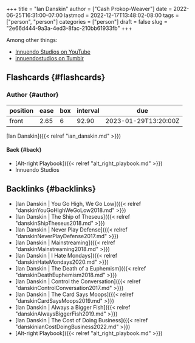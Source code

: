+++
title = "Ian Danskin"
author = ["Cash Prokop-Weaver"]
date = 2022-06-25T16:31:00-07:00
lastmod = 2022-12-17T13:48:02-08:00
tags = ["person", "person"]
categories = ["person"]
draft = false
slug = "2e66d444-9a3a-4ed3-8fac-210bb61933fb"
+++

Among other things:

-   [Innuendo Studios on YouTube](https://www.youtube.com/c/InnuendoStudios)
-   [innuendostudios on Tumblr](https://innuendostudios.tumblr.com)


## Flashcards {#flashcards}


### Author {#author}

| position | ease | box | interval | due                  |
|----------|------|-----|----------|----------------------|
| front    | 2.65 | 6   | 92.90    | 2023-01-29T13:20:00Z |

[Ian Danskin]({{< relref "ian_danskin.md" >}})


#### Back {#back}

-   [Alt-right Playbook]({{< relref "alt_right_playbook.md" >}})
-   Innuendo Studios


## Backlinks {#backlinks}

-   [Ian Danskin | You Go High, We Go Low]({{< relref "danskinYouGoHighWeGoLow2018.md" >}})
-   [Ian Danskin | The Ship of Theseus]({{< relref "danskinShipTheseus2018.md" >}})
-   [Ian Danskin | Never Play Defense]({{< relref "danskinNeverPlayDefense2017.md" >}})
-   [Ian Danskin | Mainstreaming]({{< relref "danskinMainstreaming2018.md" >}})
-   [Ian Danskin | I Hate Mondays]({{< relref "danskinHateMondays2020.md" >}})
-   [Ian Danskin | The Death of a Euphemism]({{< relref "danskinDeathEuphemism2018.md" >}})
-   [Ian Danskin | Control the Conversation]({{< relref "danskinControlConversation2017.md" >}})
-   [Ian Danskin | The Card Says Moops]({{< relref "danskinCardSaysMoops2019.md" >}})
-   [Ian Danskin | Always a Bigger Fish]({{< relref "danskinAlwaysBiggerFish2019.md" >}})
-   [Ian Danskin | The Cost of Doing Business]({{< relref "danskinianCostDoingBusiness2022.md" >}})
-   [Alt-right Playbook]({{< relref "alt_right_playbook.md" >}})
